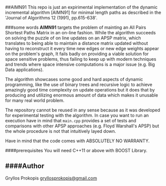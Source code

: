 ##AIMN91
This repo is just an expirimental implementation of the dynamic incremental algorithm [AIMN91] for minimal length paths as described in the 'Journal of Algorithms 12 (1991), pp.615-638'.

###some words
__AIMN91__ targets the problem of mainting an All Pairs Shortest Paths Matrix in an on-line fashion. While the algorithm succeeds on solving the puzzle of on line updates on an APSP matrix, which translates to being able to maintain a distance matrix updated without having to reconstruct it every time new edges or new edge weights appear on the problem's graph, It fails badly on providing a viable solution for space sensitive problems, thus failing to keep up with modern techniques and trends where space intensive computations is a major issue (e.g. Big Data applications).

The algorithm showcases some good and hard aspects of dynamic programming, like the use of binary trees and recursive logic to achieve amazingly good time complexity on update operations but it does that by producing and utilizing enormous amount of data which makes it unusable for many real world problem.

The repository cannot be reused in any sense because as it was developed for experimental testing with the algorithm. In case you want to run an execution have in mind that `main.cpp` provides a set of tests and comparisons with other APSP approaches (e.g. Floyd Warshall's APSP) but the whole procedure is not that intuitively layed down.

Have in mind that the code comes with ABSOLUTELY NO WARRANTY.

####prerequisites
You will need C++11 or above with BOOST Library.

####Author
-------
Gryllos Prokopis gryllosprokopis@gmail.com
